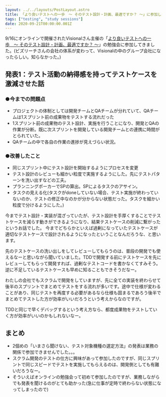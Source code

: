 ```yaml
---
layout: ../../layouts/PostLayout.astro
title: 「より良いテストへの一歩　〜 そのテスト設計・計画、最適ですか？ 〜」に参加した
tags: ["testing", "study sessions"]
date: 2020-09-21T00:00:00.001Z
---
```


9/16にオンラインで開催されたVisionalさん主催の「<a href="https://d-cube.connpass.com/event/187308/" target="_blank">より良いテストへの一歩　〜 そのテスト設計・計画、最適ですか？ 〜</a>」の勉強会に参加してきました。(ビズリーチさんの会社の体系が変わって、Visionalの中のグループ会社になったらしい。知らなかった。)

## 発表1：テスト活動の納得感を持ってテストケースを激減させた話

### ●今までの問題点
- プロジェクトの体制としては開発チームとQAチームが分れていて、QAチームは1スプリント前の成果物をテストする流れだった
- 1スプリント前の成果物のテスト設計、実施を行うことになり、開発とQAの作業が分断。既に次スプリントを開発している開発チームとの連携に時間がとられていた。
- QAチームの中で各自の作業の進捗が見えづらい状況。

### ●改善したこと
- 同じスプリント中にテスト設計を開始するようにプロセスを変更
- テスト設計のレビューも細かい粒度で実施するようにした。先にテストパターンを洗い出すなどの工夫。
- プランニングポーカーでSPの算出。SPによるタスクのアサイン。
- タスクの見える化(タスクがdoneしていない場合、テスト実施が終わっていないのか、テストの修正中なのかが分からない状態だった。タスクを細かい粒度で分けるようにした。)


今までテスト設計・実装が混ざっていたが、テスト設計を手厚くすることでテストケースを減らす動きができるようになり、結果テストケースの削減に繋がったというお話でした。
今までどちらかといえば過剰になっていたテストケースが適切なテストケースで設計されるようになったということなんだろうな、と思います。

先のテストケースの洗い出しをしてレビューしてもらうのは、普段の開発でも使えるなーと思いながら聞いていました。TDDで開発する前にテストケースを先にレビューしてもらって開発すれば、過剰なテストコードを書かなくてすみそう。逆に不足しているテストケースも早めに知ることもできそうだなー。

わたしの会社でもスクラムで開発をしていますが、先に全ての実装を終わらせて後半のスプリントでまとめてテストをする流れが多いです。途中で仕様が変わることがあり、同じテストを再度する必要があるなら仕様も固まるであろう後半でまとめてテストした方が効率がいいだろうという考えからなのですが。

TDDと同じで早くデバッグするという考え方なら、都度成果物をテストしていく方が効率がいいのかもしれないなー。

<script async class="speakerdeck-embed" data-id="3ed816b5ecec486ebe92cb195832ae59" data-ratio="1.77777777777778" src="//speakerdeck.com/assets/embed.js"></script>

## まとめ

- 2個めの「いまさら聞けない、テスト対象機種の選定方法」の発表は業務の関係で参加できませんでした。。。
- スクラム開発のテストの仕方に興味があって参加したのですが、同じスプリントで同じスピードでテストを実施してもらえるのは、開発側としても有難いだろうなー。
- そういえばオンラインの勉強会って初めて参加したのですが、業務しながらでも発表を聞けるのがとても助かった(急に仕事が定時で終わらない状態になってしまったので)
